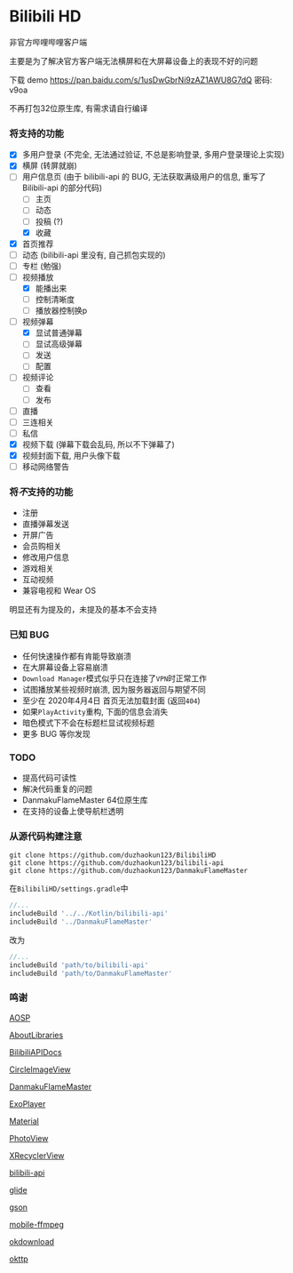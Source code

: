 # Bilibili HD
非官方哔哩哔哩客户端

主要是为了解决官方客户端无法横屏和在大屏幕设备上的表现不好的问题

下载 demo https://pan.baidu.com/s/1usDwGbrNi9zAZ1AWU8G7dQ 密码: v9oa

不再打包32位原生库, 有需求请自行编译

### 将支持的功能
- [x] 多用户登录 (不完全, 无法通过验证, 不总是影响登录, 多用户登录理论上实现)
- [x] 横屏 (转屏就崩)
- [ ] 用户信息页 (由于 bilibili-api 的 BUG, 无法获取满级用户的信息, 重写了 Bilibili-api 的部分代码)
    - [ ] 主页
    - [ ] 动态
    - [ ] 投稿 (?)
    - [x] 收藏
- [x] 首页推荐
- [ ] 动态 (bilibili-api 里没有, 自己抓包实现的)
- [ ] 专栏 (勉强)
- [ ] 视频播放
    - [x] 能播出来
    - [ ] 控制清晰度
    - [ ] 播放器控制换p
- [ ] 视频弹幕
    - [x] 显试普通弹幕
    - [ ] 显试高级弹幕
    - [ ] 发送
    - [ ] 配置
- [ ] 视频评论
    - [ ] 查看
    - [ ] 发布
- [ ] 直播
- [ ] 三连相关
- [ ] 私信
- [x] 视频下载 (弹幕下载会乱码, 所以不下弹幕了)
- [x] 视频封面下载, 用户头像下载
- [ ] 移动网络警告

### 将***不***支持的功能
- 注册
- 直播弹幕发送
- 开屏广告
- 会员购相关
- 修改用户信息
- 游戏相关
- 互动视频
- 兼容电视和 Wear OS

明显还有为提及的，未提及的基本不会支持

### 已知 BUG
- 任何快速操作都有肯能导致崩溃
- 在大屏幕设备上容易崩溃
- `Download Manager`模式似乎只在连接了`VPN`时正常工作
- 试图播放某些视频时崩溃, 因为服务器返回与期望不同
- 至少在 2020年4月4日 首页无法加载封面 (返回`404`)
- 如果`PlayActivity`重构, 下面的信息会消失
- 暗色模式下不会在标题栏显试视频标题
- 更多 BUG 等你发现

### TODO
- 提高代码可读性
- 解决代码重复的问题
- DanmakuFlameMaster 64位原生库
- 在支持的设备上使导航栏透明

### 从源代码构建注意
```shell script
git clone https://github.com/duzhaokun123/BilibiliHD
git clone https://github.com/duzhaokun123/bilibili-api
git clone https://github.com/duzhaokun123/DanmakuFlameMaster
```

在`BilibiliHD/settings.gradle`中

```groovy
//...
includeBuild '../../Kotlin/bilibili-api'
includeBuild '../DanmakuFlameMaster'
```

改为

```groovy
//...
includeBuild 'path/to/bilibili-api'
includeBuild 'path/to/DanmakuFlameMaster'
```

### 鸣谢
[AOSP](https://source.android.com)

[AboutLibraries](https://mikepenz.github.io/AboutLibraries/)

[BilibiliAPIDocs](https://github.com/fython/BilibiliAPIDocs)

[CircleImageView](https://github.com/hdodenhof/CircleImageView)

[DanmakuFlameMaster](https://github.com/bilibili/DanmakuFlameMaster)

[ExoPlayer](https://exoplayer.dev/)

[Material](https://material.io)

[PhotoView](https://github.com/chrisbanes/PhotoView)

[XRecyclerView](https://github.com/XRecyclerView/XRecyclerView)

[bilibili-api](https://github.com/czp3009/bilibili-api)

[glide](https://bumptech.github.io/glide/)

[gson](https://github.com/google/gson)

[mobile-ffmpeg](https://tanersener.github.io/mobile-ffmpeg)

[okdownload](https://github.com/lingochamp/okdownload)

[okttp](https://square.github.io/okhttp/)
